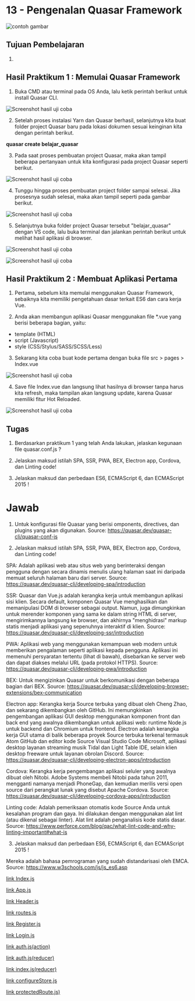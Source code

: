 # 13 - Pengenalan Quasar Framework

![contoh gambar](../../docs/logo/polinema.png)

## Tujuan Pembelajaran

1. 


## Hasil Praktikum 1 : Memulai Quasar Framework

1. Buka CMD atau terminal pada OS Anda, lalu ketik perintah berikut untuk install Quasar CLI.

![Screenshot hasil uji coba](img/Praktikum1/1.jpg)

2. Setelah proses instalasi Yarn dan Quasar berhasil, selanjutnya kita buat folder project Quasar baru pada lokasi dokumen sesuai keinginan kita dengan perintah berikut.

<b>quasar create belajar_quasar</b>

3. Pada saat proses pembuatan project Quasar, maka akan tampil beberapa pertanyaan untuk kita konfigurasi pada project Quasar seperti berikut.

![Screenshot hasil uji coba](img/Praktikum1/2.jpg)

4. Tunggu hingga proses pembuatan project folder sampai selesai. Jika prosesnya sudah selesai, maka akan tampil seperti pada gambar berikut.

![Screenshot hasil uji coba](img/Praktikum1/3.jpg)

5. Selanjutnya buka folder project Quasar tersebut "belajar_quasar" dengan VS code, lalu buka terminal dan jalankan perintah berikut untuk melihat hasil aplikasi di browser.

![Screenshot hasil uji coba](img/Praktikum1/4.jpg)

![Screenshot hasil uji coba](img/Praktikum1/5.jpg)




## Hasil Praktikum 2 : Membuat Aplikasi Pertama

1. Pertama, sebelum kita memulai menggunakan Quasar Framework, sebaiknya kita memiliki pengetahuan dasar terkait ES6 dan cara kerja Vue.

2. Anda akan membangun aplikasi Quasar menggunakan file *.vue yang berisi beberapa bagian, yaitu:

- template (HTML)
- script (Javascript)
- style (CSS/Stylus/SASS/SCSS/Less)

3. Sekarang kita coba buat kode pertama dengan buka file src > pages > Index.vue

![Screenshot hasil uji coba](img/Praktikum2/1.jpg)

4. Save file Index.vue dan langsung lihat hasilnya di browser tanpa harus kita refresh, maka tampilan akan langsung update, karena Quasar memiliki fitur Hot Reloaded.

![Screenshot hasil uji coba](img/Praktikum2/2.jpg)


## Tugas

1. Berdasarkan praktikum 1 yang telah Anda lakukan, jelaskan kegunaan file quasar.conf.js ?

2. Jelaskan maksud istilah SPA, SSR, PWA, BEX, Electron app, Cordova, dan Linting code!

3. Jelaskan maksud dan perbedaan ES6, ECMAScript 6, dan ECMAScript 2015 !


# Jawab

1. Untuk konfigurasi file Quasar yang berisi omponents, directives, dan plugins yang akan digunakan. Source: https://quasar.dev/quasar-cli/quasar-conf-js

2. Jelaskan maksud istilah SPA, SSR, PWA, BEX, Electron app, Cordova, dan Linting code!

SPA: Adalah aplikasi web atau situs web yang berinteraksi dengan pengguna dengan secara dinamis menulis ulang halaman saat ini daripada memuat seluruh halaman baru dari server. Source: https://quasar.dev/quasar-cli/developing-spa/introduction

SSR: Quasar dan Vue.js adalah kerangka kerja untuk membangun aplikasi sisi klien. Secara default, komponen Quasar Vue menghasilkan dan memanipulasi DOM di browser sebagai output. Namun, juga dimungkinkan untuk merender komponen yang sama ke dalam string HTML di server, mengirimkannya langsung ke browser, dan akhirnya "menghidrasi" markup statis menjadi aplikasi yang sepenuhnya interaktif di klien. Source: https://quasar.dev/quasar-cli/developing-ssr/introduction

PWA: Aplikasi web yang menggunakan kemampuan web modern untuk memberikan pengalaman seperti aplikasi kepada pengguna. Aplikasi ini memenuhi persyaratan tertentu (lihat di bawah), disebarkan ke server web dan dapat diakses melalui URL (pada protokol HTTPS). Source: https://quasar.dev/quasar-cli/developing-pwa/introduction

BEX: Untuk mengizinkan Quasar untuk berkomunikasi dengan beberapa bagian dari BEX. Source: https://quasar.dev/quasar-cli/developing-browser-extensions/bex-communication

Electron app: Kerangka kerja Source terbuka yang dibuat oleh Cheng Zhao, dan sekarang dikembangkan oleh GitHub. Ini memungkinkan pengembangan aplikasi GUI desktop menggunakan komponen front dan back end yang awalnya dikembangkan untuk aplikasi web: runtime Node.js untuk backend dan Chromium untuk frontend. Electron adalah kerangka kerja GUI utama di balik beberapa proyek Source terbuka terkenal termasuk Atom GitHub dan editor kode Source Visual Studio Code Microsoft, aplikasi desktop layanan streaming musik Tidal dan Light Table IDE, selain klien desktop freeware untuk layanan obrolan Discord. Source: https://quasar.dev/quasar-cli/developing-electron-apps/introduction

Cordova: Kerangka kerja pengembangan aplikasi seluler yang awalnya dibuat oleh Nitobi. Adobe Systems membeli Nitobi pada tahun 2011, mengganti namanya menjadi PhoneGap, dan kemudian merilis versi open source dari perangkat lunak yang disebut Apache Cordova. Source: https://quasar.dev/quasar-cli/developing-cordova-apps/introduction

Linting code: Adalah pemeriksaan otomatis kode Source Anda untuk kesalahan program dan gaya. Ini dilakukan dengan menggunakan alat lint (atau dikenal sebagai linter). Alat lint adalah penganalisis kode statis dasar. Source: https://www.perforce.com/blog/qac/what-lint-code-and-why-linting-important#what-is

3. Jelaskan maksud dan perbedaan ES6, ECMAScript 6, dan ECMAScript 2015 ! 

Mereka adalah bahasa pemrograman yang sudah distandarisasi oleh EMCA. Source: https://www.w3schools.com/js/js_es6.asp



[link Index.js](../../src/11_Redux_Thunk/src/index.js)

[link App.js](../../src/11_Redux_Thunk/src/app.js)

[link Header.js](../../src/11_Redux_Thunk/src/components/Header.js)

[link routes.js](../../src/11_Redux_Thunk/src/components/routes.js)

[link Register.js](../../src/11_Redux_Thunk/src/components/Register.js)

[link Login.js](../../src/11_Redux_Thunk/src/components/Login.js)

[link auth.js(action)](../../src/11_Redux_Thunk/src/redux/action/auth.js)

[link auth.js(reducer)](../../src/11_Redux_Thunk/src/redux/reducer/auth.js)

[link index.js(reducer)](../../src/11_Redux_Thunk/src/redux/reducer/index.js)

[link configureStore.js](../../src/11_Redux_Thunk/src/redux/configureStore.js)

[link protectedRoute.js)](../../src/11_Redux_Thunk/src/redux/routes/protectedRoute.js)


